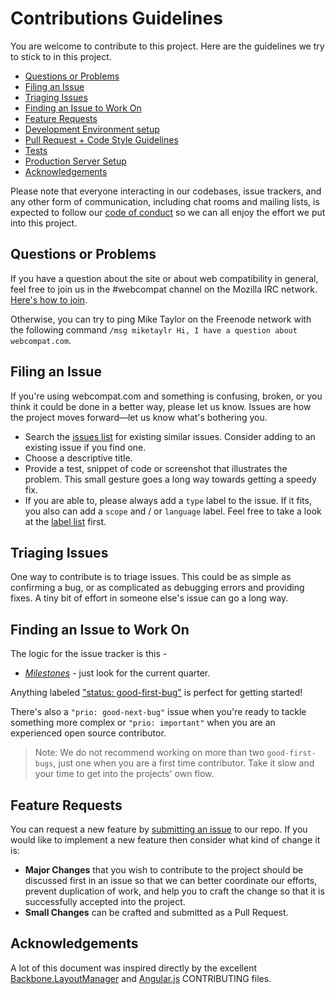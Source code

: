 # Contributions Guidelines

You are welcome to contribute to this project. Here are the guidelines we try to stick to in this project.


* [Questions or Problems](#questions-or-problems)
* [Filing an Issue](#filing-an-issue)
* [Triaging Issues](#triaging-issues)
* [Finding an Issue to Work On](#finding-an-issue-to-work-on)
* [Feature Requests](#feature-requests)
* [Development Environment setup](../docs/dev-env-setup.md)
* [Pull Request + Code Style Guidelines](../docs/pr-coding-guidelines.md)
* [Tests](../docs/tests.md)
* [Production Server Setup](../docs/prod-server.md)
* [Acknowledgements](#acknowledgements)

Please note that everyone interacting in our codebases, issue trackers, and any other form of communication, including chat rooms and mailing lists, is expected to follow our [code of conduct](https://github.com/webcompat/webcompat.com/blob/master/CODE_OF_CONDUCT.md) so we can all enjoy the effort we put into this project.

## Questions or Problems

If you have a question about the site or about web compatibility in general, feel free to join us in the #webcompat channel on the Mozilla IRC network. [Here's how to join](https://wiki.mozilla.org/IRC#Connect_to_the_Mozilla_IRC_server).

Otherwise, you can try to ping Mike Taylor on the Freenode network with the following command `/msg miketaylr Hi, I have a question about webcompat.com`.

## Filing an Issue

If you're using webcompat.com and something is confusing, broken, or you think it could be done in a better way, please let us know. Issues are how the project moves forward&mdash;let us know what's bothering you.

* Search the [issues list](https://github.com/webcompat/webcompat.com/issues) for existing similar issues.  Consider adding to an existing issue if you find one.
* Choose a descriptive title.
* Provide a test, snippet of code or screenshot that illustrates the problem. This small gesture goes a long way towards getting a speedy fix.
* If you are able to, please always add a `type` label to the issue. If it fits, you also can add a `scope` and / or `language` label. Feel free to take a look at the [label list](https://github.com/webcompat/webcompat.com/labels) first.

## Triaging Issues

One way to contribute is to triage issues. This could be as simple as confirming a bug, or as complicated as debugging errors and providing fixes. A tiny bit of effort in someone else's issue can go a long way.

## Finding an Issue to Work On

The logic for the issue tracker is this -
* [*Milestones*](https://github.com/webcompat/webcompat.com/milestones) - just look for the current quarter.

Anything labeled ["status: good-first-bug"](https://github.com/webcompat/webcompat.com/labels/status:%20good%20first%20bug) is perfect for getting started!

There's also a `"prio: good-next-bug"` issue when you're ready to tackle something more complex or `"prio: important"` when you are an experienced open source contributor.

> Note: We do not recommend working on more than two `good-first-bugs`, just one when you are a first time contributor. Take it slow and your time to get into the projects' own flow. 


## Feature Requests

You can request a new feature by [submitting an issue](#filing-an-issue) to our repo. If you would like to implement a new feature then consider what kind of change it is:

* **Major Changes** that you wish to contribute to the project should be discussed first in an issue so that we can better coordinate our efforts, prevent duplication of work, and help you to craft the change so that it is successfully accepted into the project.
* **Small Changes** can be crafted and submitted as a Pull Request.


## Acknowledgements
A lot of this document was inspired directly by the excellent [Backbone.LayoutManager](https://github.com/tbranyen/backbone.layoutmanager/blob/master/CONTRIBUTING.md) and [Angular.js](https://github.com/angular/angular.js/blob/master/CONTRIBUTING.md#issue) CONTRIBUTING files.
